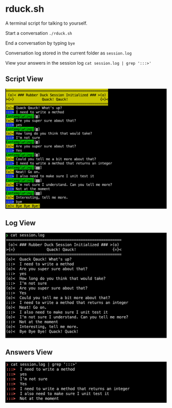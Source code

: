 # rduck.sh

A terminal script for talking to yourself.

Start a conversation `./rduck.sh`

End a conversation by typing `bye`

Conversation log stored in the current folder as `session.log`

View your answers in the session log `cat session.log | grep ':::>'`

## Script View ##

![Screenshot](screenshot.png)

## Log View

![Log View](log.png)

## Answers View

![Answers View](answers.png)
